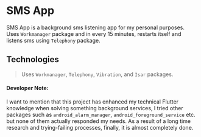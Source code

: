 # SMS App

SMS App is a background sms listening app for my personal purposes. Uses `Workmanager` package and in every 15 minutes, restarts itself and listens sms using `Telephony` package.

## Technologies

> Uses `Workmanager`, `Telephony`, `Vibration`, and `Isar` packages.

#### Developer Note:

I want to mention that this project has enhanced my technical Flutter knowledge when solving something background services, I tried other packages such as `android_alarm_manager`, `android_foreground_service` etc. but none of them actually responded my needs. As a result of a long time research and trying-failing processes, finally, it is almost completely done.
